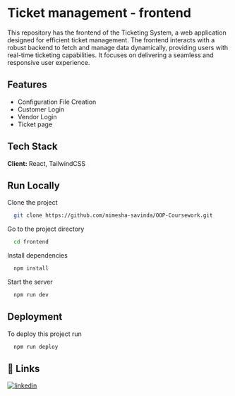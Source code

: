 
# Ticket management - frontend

This repository has the frontend of the Ticketing System, a web application designed for efficient ticket management. The frontend interacts with a robust backend to fetch and manage data dynamically, providing users with real-time ticketing capabilities. It focuses on delivering a seamless and responsive user experience.


## Features

- Configuration File Creation
- Customer Login
- Vendor Login
- Ticket page


## Tech Stack

**Client:** React, TailwindCSS




## Run Locally

Clone the project

```bash
  git clone https://github.com/nimesha-savinda/OOP-Coursework.git
```

Go to the project directory

```bash
  cd frontend
```

Install dependencies

```bash
  npm install
```

Start the server

```bash
  npm run dev
```


## Deployment

To deploy this project run

```bash
  npm run deploy
```


## 🔗 Links
[![linkedin](https://img.shields.io/badge/linkedin-0A66C2?style=for-the-badge&logo=linkedin&logoColor=white)](https://www.linkedin.com/in/nimesha-dahanayaka-104649265/)


